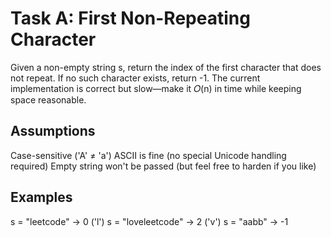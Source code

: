 # Task A: First Non-Repeating Character

Given a non-empty string s, return the index of the first character that does not repeat. If no such character exists, return -1. The current implementation is correct but slow—make it 𝑂(n) in time while keeping space reasonable.

## Assumptions

Case-sensitive ('A' ≠ 'a')
ASCII is fine (no special Unicode handling required)
Empty string won't be passed (but feel free to harden if you like)

## Examples

s = "leetcode" → 0 ('l')
s = "loveleetcode" → 2 ('v')
s = "aabb" → -1
